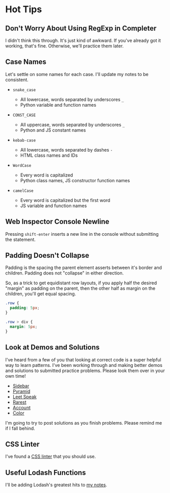 # Hot Tips

## Don't Worry About Using RegExp in Completer

I didn't think this through.
It's just kind of awkward.
If you've already got it working, that's fine.
Otherwise, we'll practice them later.

## Case Names

Let's settle on some names for each case.
I'll update my notes to be consistent.

*   `snake_case`

    * All lowercase, words separated by underscores `_`
    * Python variable and function names

*   `CONST_CASE`

    * All uppercase, words separated by underscores `_`
    * Python and JS constant names

*   `kebab-case`

    * All lowercase, words separated by dashes `-`
    * HTML class names and IDs

*   `WordCase`

    * Every word is capitalized
    * Python class names, JS constructor function names

*   `camelCase`

    * Every word is capitalized but the first word
    * JS variable and function names

## Web Inspector Console Newline

Pressing `shift-enter` inserts a new line in the console without submitting the statement.

## Padding Doesn't Collapse

Padding is the spacing the parent element asserts between it's border and children.
Padding does not "collapse" in either direction.

So, as a trick to get equidistant row layouts, if you apply half the desired "margin" as padding on the parent, then the other half as margin on the children, you'll get equal spacing.

```css
.row {
  padding: 5px;
}

.row > div {
  margin: 5px;
}
```

## Look at Demos and Solutions

I've heard from a few of you that looking at correct code is a super helpful way to learn patterns.
I've been working through and making better demos and solutions to submitted practice problems.
Please look them over in your own time!

* [Sidebar](/practice/solutions/sidebar)
* [Pyramid](/practice/solutions/pyramid)
* [Leet Speak](/demos/leet-speak.md)
* [Rarest](/practice/solutions/rarest/site.js)
* [Account](/demos/account.md)
* [Color](/practice/solutions/color/site.js)

I'm going to try to post solutions as you finish problems.
Please remind me if I fall behind.

## CSS Linter

I've found a [CSS linter](/notes/atom-css.md) that you should use.

## Useful Lodash Functions

I'll be adding Lodash's greatest hits to [my notes](/notes/js-lodash.md).
